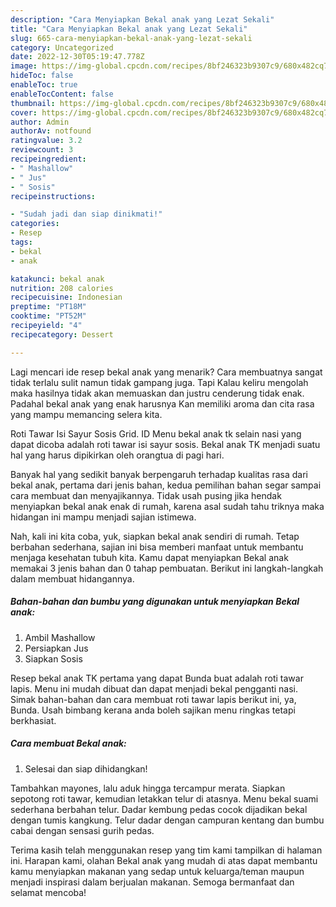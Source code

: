```yaml
---
description: "Cara Menyiapkan Bekal anak yang Lezat Sekali"
title: "Cara Menyiapkan Bekal anak yang Lezat Sekali"
slug: 665-cara-menyiapkan-bekal-anak-yang-lezat-sekali
category: Uncategorized
date: 2022-12-30T05:19:47.778Z
image: https://img-global.cpcdn.com/recipes/8bf246323b9307c9/680x482cq70/bekal-anak-foto-resep-utama.jpg
hideToc: false
enableToc: true
enableTocContent: false
thumbnail: https://img-global.cpcdn.com/recipes/8bf246323b9307c9/680x482cq70/bekal-anak-foto-resep-utama.jpg
cover: https://img-global.cpcdn.com/recipes/8bf246323b9307c9/680x482cq70/bekal-anak-foto-resep-utama.jpg
author: Admin
authorAv: notfound
ratingvalue: 3.2
reviewcount: 3
recipeingredient:
- " Mashallow"
- " Jus"
- " Sosis"
recipeinstructions:

- "Sudah jadi dan siap dinikmati!"
categories:
- Resep
tags:
- bekal
- anak

katakunci: bekal anak 
nutrition: 208 calories
recipecuisine: Indonesian
preptime: "PT18M"
cooktime: "PT52M"
recipeyield: "4"
recipecategory: Dessert

---
```



Lagi mencari ide resep bekal anak yang menarik? Cara membuatnya sangat tidak terlalu sulit namun tidak gampang juga. Tapi Kalau keliru mengolah maka hasilnya tidak akan memuaskan dan justru cenderung tidak enak. Padahal bekal anak yang enak harusnya Kan memiliki aroma dan cita rasa yang mampu memancing selera kita.


Roti Tawar Isi Sayur Sosis Grid. ID Menu bekal anak tk selain nasi yang dapat dicoba adalah roti tawar isi sayur sosis. Bekal anak TK menjadi suatu hal yang harus dipikirkan oleh orangtua di pagi hari.

Banyak hal yang sedikit banyak berpengaruh terhadap kualitas rasa dari bekal anak, pertama dari jenis bahan, kedua pemilihan bahan segar sampai cara membuat dan menyajikannya. Tidak usah pusing jika hendak menyiapkan bekal anak enak di rumah, karena asal sudah tahu triknya maka hidangan ini mampu menjadi sajian istimewa.


Nah, kali ini kita coba, yuk, siapkan bekal anak sendiri di rumah. Tetap berbahan sederhana, sajian ini bisa memberi manfaat untuk membantu menjaga kesehatan tubuh kita. Kamu dapat menyiapkan Bekal anak memakai 3 jenis bahan dan 0 tahap pembuatan. Berikut ini langkah-langkah dalam membuat hidangannya.

<!--inarticleads1-->

##### Bahan-bahan dan bumbu yang digunakan untuk menyiapkan Bekal anak:

1. Ambil  Mashallow
1. Persiapkan  Jus
1. Siapkan  Sosis


Resep bekal anak TK pertama yang dapat Bunda buat adalah roti tawar lapis. Menu ini mudah dibuat dan dapat menjadi bekal pengganti nasi. Simak bahan-bahan dan cara membuat roti tawar lapis berikut ini, ya, Bunda. Usah bimbang kerana anda boleh sajikan menu ringkas tetapi berkhasiat. 

<!--inarticleads2-->

##### Cara membuat Bekal anak:


1. Selesai dan siap dihidangkan!

Tambahkan mayones, lalu aduk hingga tercampur merata. Siapkan sepotong roti tawar, kemudian letakkan telur di atasnya. Menu bekal suami sederhana berbahan telur. Dadar kembung pedas cocok dijadikan bekal dengan tumis kangkung. Telur dadar dengan campuran kentang dan bumbu cabai dengan sensasi gurih pedas. 

Terima kasih telah menggunakan resep yang tim kami tampilkan di halaman ini. Harapan kami, olahan Bekal anak yang mudah di atas dapat membantu kamu menyiapkan makanan yang sedap untuk keluarga/teman maupun menjadi inspirasi dalam berjualan makanan. Semoga bermanfaat dan selamat mencoba!

